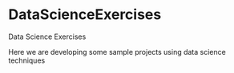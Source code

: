 # DataScienceExercises

Data Science Exercises

Here we are developing some sample projects using data science techniques
